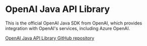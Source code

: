# OpenAI Java API Library

This is the official OpenAI Java SDK from OpenAI, which provides integration with OpenAI's services, including Azure OpenAI.

[OpenAI Java API Library GitHub repository](https://github.com/openai/openai-java)

